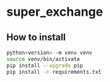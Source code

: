 # super_exchange

## How to install

```bash
python<version> -m venv venv
source venv/bin/activate
pip install --upgrade pip
pip install -r requirements.txt
```